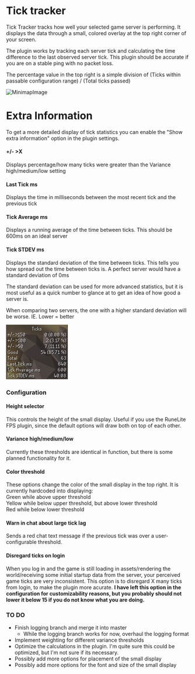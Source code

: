 

# Tick tracker

Tick Tracker tracks how well your selected game server is performing. It displays the data through a small, colored overlay at the top right corner of your screen.

The plugin works by tracking each server tick and calculating the time difference to the last observed server tick. This plugin should be accurate if you are on a stable ping with no packet loss.

The percentage value in the top right is a simple division of (Ticks within passable configuration range) / (Total ticks passed)

![MinimapImage](TickTrackerMinimapImage.PNG)

# Extra Information
To get a more detailed display of tick statistics you can enable the "Show extra information" option in the plugin settings.

#### +/- >X
Displays percentage/how many ticks were greater than the Variance high/medium/low setting

#### Last Tick ms
Displays the time in milliseconds between the most recent tick and the previous tick

#### Tick Average ms
Displays a running average of the time between ticks. This should be 600ms on an ideal server

#### Tick STDEV ms
Displays the standard deviation of the time between ticks. This tells you how spread out the time between ticks is. A perfect server would have a standard deviation of 0ms

The standard deviation can be used for more advanced statistics, but it is most useful as a quick number to glance at to get an idea of how good a server is.

When comparing two servers, the one with a higher standard deviation will be worse. IE. Lower = better

![ExtraInformation](ExtraInformation.PNG)

### Configuration
#### Height selector

This controls the height of the small display. Useful if you use the RuneLite FPS plugin, since the default options will draw both on top of each other.

#### Variance high/medium/low

Currently these thresholds are identical in function, but there is some planned functionality for it.

#### Color threshold

These options change the color of the small display in the top right. It is currently hardcoded into displaying:  
Green while above upper threshold  
Yellow while below upper threshold, but above lower threshold  
Red while below lower threshold  

#### Warn in chat about large tick lag  
Sends a red chat text message if the previous tick was over a user-configurable threshold.

#### Disregard ticks on login

When you log in and the game is still loading in assets/rendering the world/receiving some initial startup data from the server, your perceived game ticks are very inconsistent. This option is to disregard X many ticks from login, to make the plugin more acurate. **I have left this option in the configuration for customizability reasons, but you probably should not lower it below 15 if you do not know what you are doing.**

### TO DO
- Finish logging branch and merge it into master  
  - While the logging branch works for now, overhaul the logging format
- Implement weighting for different variance thresholds
- Optimize the calculations in the plugin. I'm quite sure this could be optimized, but I'm not sure if its necessary.
- Possibly add more options for placement of the small display
- Possibly add more options for the font and size of the small display



